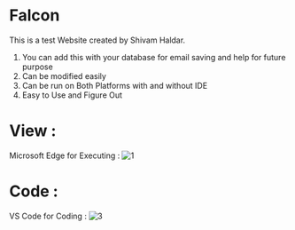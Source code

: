 
# Falcon

This is a test Website created by Shivam Haldar.

1. You can add this with your database for email saving and help for future purpose
2. Can be modified easily
3. Can be run on Both Platforms with and without IDE
4. Easy to Use and Figure Out

# View :

Microsoft Edge for Executing :
![1](https://user-images.githubusercontent.com/94775990/153198383-bf14f392-4b62-415b-b081-2c5496c9f7a4.png)

# Code :

VS Code for Coding :
![3](https://user-images.githubusercontent.com/94775990/153198177-0d15eee8-1f28-4b28-9bb2-af542ae1e8a1.png)
